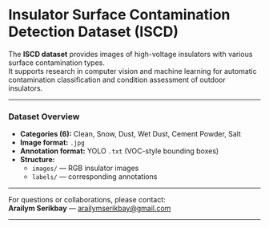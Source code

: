 # Insulator Surface Contamination Detection Dataset (ISCD)

The **ISCD dataset** provides images of high-voltage insulators with various surface contamination types.  
It supports research in computer vision and machine learning for automatic contamination classification and condition assessment of outdoor insulators.

---

### Dataset Overview
- **Categories (6):** Clean, Snow, Dust, Wet Dust, Cement Powder, Salt  
- **Image format:** `.jpg`  
- **Annotation format:** YOLO `.txt` (VOC-style bounding boxes)  
- **Structure:**  
  - `images/` — RGB insulator images  
  - `labels/` — corresponding annotations  

---


For questions or collaborations, please contact:  
**Arailym Serikbay** — [arailymserikbay@gmail.com](mailto:arailymserikbay@gmail.com)

---

